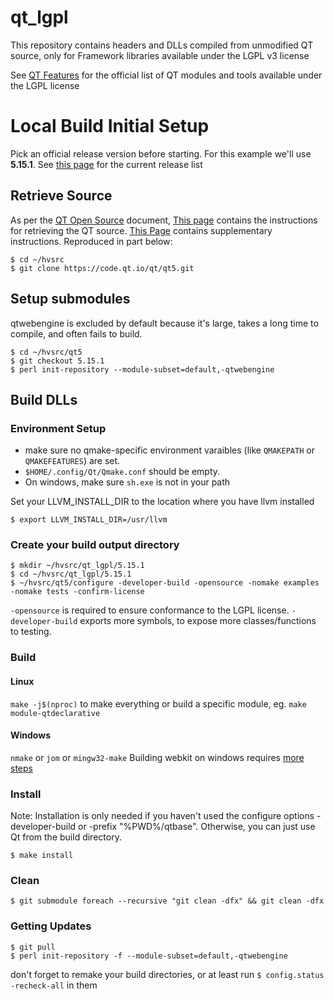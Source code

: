 # qt_lgpl
This repository contains headers and DLLs compiled from unmodified QT source, only for Framework libraries available under the LGPL v3 license

See [QT Features](https://www.qt.io/product/features#js-6-3) for the official list of QT modules and tools available under the LGPL license

# Local Build Initial Setup

Pick an official release version before starting. For this example we'll use **5.15.1**. See [this page](https://github.com/qt/qt5/releases) for the current release list

## Retrieve Source

As per the [QT Open Source](https://www.qt.io/download-open-source) document, [This page](https://wiki.qt.io/Building_Qt_5_from_Git#Getting_the_source_code) contains the instructions for retrieving the QT source. [This Page](https://wiki.qt.io/Get_the_Source) contains supplementary instructions. Reproduced in part below:

```
$ cd ~/hvsrc
$ git clone https://code.qt.io/qt/qt5.git
```

## Setup submodules

qtwebengine is excluded by default because it's large, takes a long time to compile, and often fails to build.

```
$ cd ~/hvsrc/qt5
$ git checkout 5.15.1
$ perl init-repository --module-subset=default,-qtwebengine
```

## Build DLLs

### Environment Setup
* make sure no qmake-specific environment varaibles (like `QMAKEPATH` or `QMAKEFEATURES`) are set.
* `$HOME/.config/Qt/Qmake.conf` should be empty.
* On windows, make sure `sh.exe` is not in your path

Set your LLVM_INSTALL_DIR to the location where you have llvm installed
```
$ export LLVM_INSTALL_DIR=/usr/llvm
```

###  Create your build output directory

```
$ mkdir ~/hvsrc/qt_lgpl/5.15.1
$ cd ~/hvsrc/qt_lgpl/5.15.1
$ ~/hvsrc/qt5/configure -developer-build -opensource -nomake examples -nomake tests -confirm-license
```

`-opensource` is required to ensure conformance to the LGPL license.
`-developer-build` exports more symbols, to expose more classes/functions to testing.

### Build

#### Linux

`make -j$(nproc)` to make everything
or build a specific module, eg. `make module-qtdeclarative`

#### Windows
`nmake` or `jom` or `mingw32-make`
Building webkit on windows requires [more steps](http://trac.webkit.org/wiki/BuildingQtOnWindows)

### Install

Note: Installation is only needed if you haven't used the configure options -developer-build or -prefix "%PWD%/qtbase". Otherwise, you can just use Qt from the build directory.

```
$ make install
```

### Clean

```
$ git submodule foreach --recursive "git clean -dfx" && git clean -dfx
```

### Getting Updates

```
$ git pull
$ perl init-repository -f --module-subset=default,-qtwebengine
```

don't forget to remake your build directories, or at least run `$ config.status -recheck-all` in them
